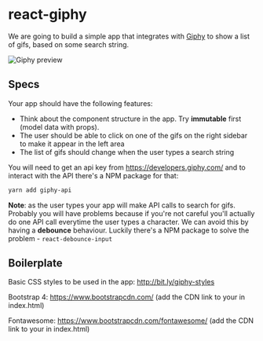 # react-giphy

We are going to build a simple app that integrates with [Giphy](https://giphy.com) to show a list of gifs, based on some search string.

![Giphy preview](https://cl.ly/c49dfd2d7338/giphy_small.png)

## Specs

Your app should have the following features:
  * Think about the component structure in the app. Try **immutable** first (model data with props).
  * The user should be able to click on one of the gifs on the right sidebar to make it appear in the left area
  * The list of gifs should change when the user types a search string

You will need to get an api key from https://developers.giphy.com/ and to interact with the API there's a NPM package for that:

```bash
yarn add giphy-api
```

**Note**: as the user types your app will make API calls to search for gifs. Probably you will have problems because if you're not careful you'll actually do one API call everytime the user types a character. We can avoid this by having a **debounce** behaviour. Luckily there's a NPM package to solve the problem - `react-debounce-input`

## Boilerplate

Basic CSS styles to be used in the app: http://bit.ly/giphy-styles

Bootstrap 4: https://www.bootstrapcdn.com/ (add the CDN link to your <head> in index.html)

Fontawesome: https://www.bootstrapcdn.com/fontawesome/ (add the CDN link to your <head> in index.html)
